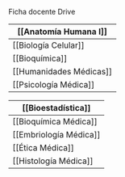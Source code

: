 
Ficha docente
Drive

| [[Anatomía Humana I]]   |
| ------------------- |
| [[Biología Celular]]    |
| [[Bioquímica]]          |
| [[Humanidades Médicas]] |
| [[Psicología Médica]]   |

| [[Bioestadística]]     |
| ------------------ |
| [[Bioquímica Médica]]  |
| [[Embriología Médica]] |
| [[Ética Médica]]       |
| [[Histología Médica]]  |